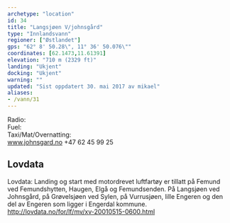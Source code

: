 ```yaml
---
archetype: "location"
id: 34
title: "Langsjøen V/johnsgård"
type: "Innlandsvann"
regioner: ["Østlandet"]
gps: "62° 8' 50.28\", 11° 36' 50.076\""
coordinates: [62.1473,11.61391]
elevation: "710 m (2329 ft)"
landing: "Ukjent"
docking: "Ukjent"
warning: ""
updated: "Sist oppdatert 30. mai 2017 av mikael"
aliases:
- /vann/31
---
```


Radio:\
Fuel:\
Taxi/Mat/Overnatting:\
www.johnsgard.no  +47 62 45 99 25

## Lovdata

Lovdata: Landing og start med motordrevet luftfartøy er tillatt på Femund ved Femundshytten, Haugen, Elgå og Femundsenden. På Langsjøen ved Johnsgård, på Grøvelsjøen ved Sylen, på Vurrusjøen, lille Engeren og den del av Engeren som ligger i Engerdal kommune.\
http://lovdata.no/for/lf/mv/xv-20010515-0600.html
